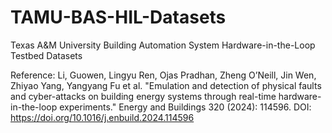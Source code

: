 # TAMU-BAS-HIL-Datasets
Texas A&amp;M University Building Automation System Hardware-in-the-Loop Testbed Datasets

Reference:
Li, Guowen, Lingyu Ren, Ojas Pradhan, Zheng O’Neill, Jin Wen, Zhiyao Yang, Yangyang Fu et al. "Emulation and detection of physical faults and cyber-attacks on building energy systems through real-time hardware-in-the-loop experiments." Energy and Buildings 320 (2024): 114596. DOI: https://doi.org/10.1016/j.enbuild.2024.114596
